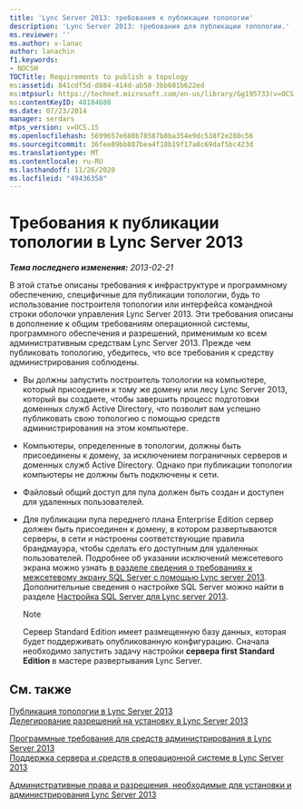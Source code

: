 ```yaml
---
title: 'Lync Server 2013: требования к публикации топологии'
description: 'Lync Server 2013: требования для публикации топологии.'
ms.reviewer: ''
ms.author: v-lanac
author: lanachin
f1.keywords:
- NOCSH
TOCTitle: Requirements to publish a topology
ms:assetid: 841cdf5d-d884-414d-ab50-3bb681b622ed
ms:mtpsurl: https://technet.microsoft.com/en-us/library/Gg195733(v=OCS.15)
ms:contentKeyID: 48184688
ms.date: 07/23/2014
manager: serdars
mtps_version: v=OCS.15
ms.openlocfilehash: 5699657e680b78587b8ba354e9dc538f2e280c56
ms.sourcegitcommit: 36fee89bb887bea4f18b19f17a8c69daf5bc423d
ms.translationtype: MT
ms.contentlocale: ru-RU
ms.lasthandoff: 11/26/2020
ms.locfileid: "49436358"
---
```

# <a name="requirements-to-publish-a-topology-in-lync-server-2013"></a>Требования к публикации топологии в Lync Server 2013

<div data-xmlns="http://www.w3.org/1999/xhtml">

<div class="topic" data-xmlns="http://www.w3.org/1999/xhtml" data-msxsl="urn:schemas-microsoft-com:xslt" data-cs="https://msdn.microsoft.com/">

<div data-asp="https://msdn2.microsoft.com/asp">



</div>

<div id="mainSection">

<div id="mainBody">

<span> </span>

_**Тема последнего изменения:** 2013-02-21_

В этой статье описаны требования к инфраструктуре и программному обеспечению, специфичные для публикации топологии, будь то использование построителя топологии или интерфейса командной строки оболочки управления Lync Server 2013. Эти требования описаны в дополнение к общим требованиям операционной системы, программного обеспечения и разрешений, применимым ко всем административным средствам Lync Server 2013. Прежде чем публиковать топологию, убедитесь, что все требования к средству администрирования соблюдены.

  - Вы должны запустить построитель топологии на компьютере, который присоединен к тому же домену или лесу Lync Server 2013, который вы создаете, чтобы завершить процесс подготовки доменных служб Active Directory, что позволит вам успешно публиковать свою топологию с помощью средств администрирования на этом компьютере.

  - Компьютеры, определенные в топологии, должны быть присоединены к домену, за исключением пограничных серверов и доменных служб Active Directory. Однако при публикации топологии компьютеры не должны быть подключены к сети.

  - Файловый общий доступ для пула должен быть создан и доступен для удаленных пользователей.

  - Для публикации пула переднего плана Enterprise Edition сервер должен быть присоединен к домену, в котором развертываются серверы, в сети и настроены соответствующие правила брандмауэра, чтобы сделать его доступным для удаленных пользователей. Подробнее об указании исключений межсетевого экрана можно узнать [в разделе сведения о требованиях к межсетевому экрану SQL Server с помощью Lync server 2013](lync-server-2013-understanding-firewall-requirements-for-sql-server.md). Дополнительные сведения о настройке SQL Server можно найти в разделе [Настройка SQL Server для Lync server 2013](lync-server-2013-configure-sql-server-for-lync-server.md).
    
    <div>
    

    > [!NOTE]  
    > Сервер Standard Edition имеет размещенную базу данных, которая будет поддерживать опубликованную конфигурацию. Сначала необходимо запустить задачу настройки <STRONG>сервера first Standard Edition</STRONG> в мастере развертывания Lync Server.

    
    </div>

<div>

## <a name="see-also"></a>См. также


[Публикация топологии в Lync Server 2013](lync-server-2013-publish-the-topology.md)  
[Делегирование разрешений на установку в Lync Server 2013](lync-server-2013-delegate-setup-permissions.md)  


[Программные требования для средств администрирования в Lync Server 2013](lync-server-2013-administrative-tools-software-requirements.md)  
[Поддержка сервера и средств в операционной системе в Lync Server 2013](lync-server-2013-server-and-tools-operating-system-support.md)  


[Административные права и разрешения, необходимые для установки и администрирования Lync Server 2013](lync-server-2013-administrator-rights-and-permissions-required-for-setup-and-administration.md)  
  

</div>

</div>

<span> </span>

</div>

</div>

</div>

